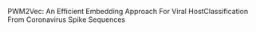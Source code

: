 PWM2Vec: An Efficient Embedding Approach For Viral HostClassification From Coronavirus Spike Sequences
